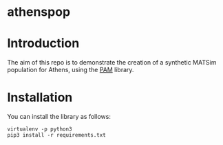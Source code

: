 # athenspop



# Introduction
The aim of this repo is to demonstrate the creation of a synthetic MATSim population for Athens, using the [PAM](https://github.com/arup-group/pam) library.

# Installation

You can install the library as follows:

```
virtualenv -p python3
pip3 install -r requirements.txt
```